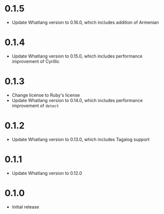 0.1.5
====

* Update Whatlang version to 0.16.0, which includes addition of Armenian

0.1.4
=====

* Update Whatlang version to 0.15.0, which includes performance improvement of Cyrillic

0.1.3
=====

* Change license to Ruby's license
* Update Whatlang version to 0.14.0, which includes performance improvement of `detect`

0.1.2
=====

* Update Whatlang version to 0.13.0, which includes Tagalog support

0.1.1
=====

* Update Whatlang version to 0.12.0

0.1.0
=====

* Initial release
